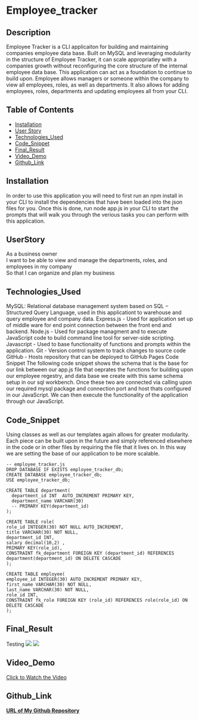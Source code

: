 # Employee_tracker
## Description
Employee Tracker is a CLI applicaiton for building and maintaining companies employee data base. Built on MySQL and leveraging modularity in the structure of Employee Tracker, it can scale appropriatley with a companies growth without reconfiguring the core structure of the internal employee data base. This application can act as a foundation to continue to build upon. Employee allows managers or someone within the company to view all employees, roles, as well as departments. It also allows for adding employees, roles, departments and updating employees all from your CLI.

## Table of Contents 

* [Installation](#Installation)
* [User Story](#UserStory)
* [Technologies_Used](#Technologies_Used)
* [Code_Snippet](#Code_Snippet)
* [Final_Result](#Final_Result)
* [Video_Demo](#Video_Demo)
* [Github_Link](#Github_Link)



## Installation
In order to use this application you will need to first run an npm install in your CLI to install the dependencies that have been loaded into the json files for you. Once this is done, run node app.js in your CLI to start the prompts that will walk you through the verious tasks you can perform with this application.


## UserStory
As a business owner<br>
I want to be able to view and manage the departments, roles, and employees in my company<br>
So that I can organize and plan my business

## Technologies_Used

MySQL: Relational database management system based on SQL – Structured Query Language, used in this applicationt to warehouse and query employee and company data.
Express.js - Used for application set up of middle ware for end point connection between the front end and backend.
Node.js - Used for package managment and to execute JavaScript code to build command line tool for server-side scripting.
Javascript - Used to base functionality of functions and prompts within the application.
Git - Version control system to track changes to source code
GitHub - Hosts repository that can be deployed to GitHub Pages
Code Snippet
The following code snippet shows the schema that is the base for our link between our app.js file that oeprates the functions for building upon our employee regestry, and data base we create with this same schema setup in our sql workbench. Once these two are connected via calling upon our required mysql package and connection port and host thats configured in our JavaScript. We can then execute the functionality of the application through our JavaScript.

## Code_Snippet
Using classes as well as our templates again allows for greater modularity. Each piece can be built upon in the future and simply referenced elsewhere in the code or in other files by requiring the file that it lives on. In this way we are setting the base of our application to be more scalable.
```
-- employee_tracker.js
DROP DATABASE IF EXISTS employee_tracker_db;
CREATE DATABASE employee_tracker_db;
USE employee_tracker_db;

CREATE TABLE department(
  department_id INT  AUTO_INCREMENT PRIMARY KEY,
  department_name VARCHAR(30) 
  -- PRIMARY KEY(department_id)
);

CREATE TABLE role(
role_id INTEGER(30) NOT NULL AUTO_INCREMENT,
title VARCHAR(30) NOT NULL,
department_id INT,
salary decimal(10,2) ,
PRIMARY KEY(role_id),
CONSTRAINT fk_department FOREIGN KEY (department_id) REFERENCES department(department_id) ON DELETE CASCADE
);

CREATE TABLE employee(
employee_id INTEGER(30) AUTO_INCREMENT PRIMARY KEY,
first_name VARCHAR(30) NOT NULL,
last_name VARCHAR(30) NOT NULL,
role_id INT,
CONSTRAINT fk_role FOREIGN KEY (role_id) REFERENCES role(role_id) ON DELETE CASCADE
);
```

## Final_Result
Testing 
![](Assets/screenshotTest.png)
![](Assets/screenshotBrowser.png)

## Video_Demo
[Click to Watch the Video](https://drive.google.com/file/d/14Q8pHlC8-h4D6Bux6fXQvUejTbpiKrjg/view)

## Github_Link
[**URL of My Github Repository**](https://github.com/guptaria/TeamDashboard)<br>
